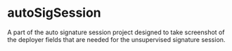 # autoSigSession
A part of the auto signature session project designed to take screenshot of the deployer fields that are needed for the unsupervised signature session.
